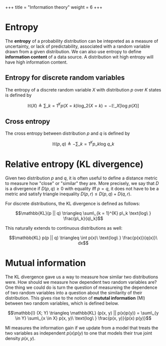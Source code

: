 +++
title = "Information theory"
weight = 6
+++

# Entropy

The __entropy__ of a probability distribution can be intepreted as a measure of uncertainty, or lack of predictability, associated with a random variable drawn from a given distribution. We can also use entropy to define __information content__ of a data source. A distribution wit high entropy will have high information content.

## Entropy for discrete random variables

The entropy of a discrete random variable $X$ with distribution $p$ over $K$ states is defined by

$$\mathbb{H}(X) \triangleq \sum\_{k = 1}^{K} p(X = k) \text{log}\_2(X = k) = -\mathbb{E}\_X[\text{log\ }p(X)]$$

## Cross entropy

The cross entropy between distribution $p$ and $q$ is defined by

$$\mathbb{H}(p, q) \triangleq -\sum\_{k=1}^{K} p\_k \text{log\ } q\_k$$

# Relative entropy (KL divergence)

Given two distribution $p$ and $q$, it is often useful to define a distance metric to measure how "close" or "similar" they are. More precisely, we say that $D$ is a divergence if $D(p, q) \geq 0$ with equality iff $p = q$, it does not have to be a metric and satisfy triangle inequality $D(p, r) \leq D(p, q) + D(q, r)$.

For discrete distributions, the KL divergence is defined as follows:

$$\mathbb{KL}(p || q) \triangleq \sum\_{k = 1}^{K} p\_k \text{log\ } \frac{p\_k}{q\_k}$$

This naturally extends to continuous distributions as well:

$$\mathbb{KL} p(p || q) \triangleq \int p(x)\ \text{log\ } \frac{p(x)}{q(x)}\ dx$$

# Mutual information

The KL divergence gave us a way to measure how similar two distributions were. How should we measure how dependent two random variables are? One thing we could do is turn the question of measureing the dependence of two random variables into a question about the similarity of their distribution. This gives rise to the notion of __mututal information__ (MI) between two random variables, which is defined below.

$$\mathbb{I} (X; Y) \triangleq \mathbb{KL} (p(x, y) || p(x)p(y)) = \sum\_{y \in Y} \sum\_{x \in X} p(x, y)\ \text{log\ } \frac{p(x, y)}{p(x) p(y)}$$

MI measures the information gain if we update from a model that treats the two variables as independent $p(x)p(y)$ to one that models their true joint density $p(x, y)$.
